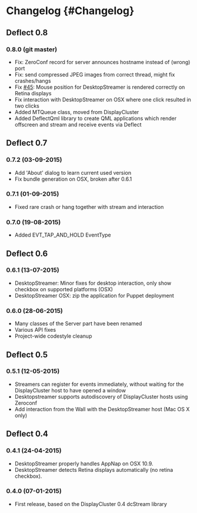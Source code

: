 Changelog {#Changelog}
============

## Deflect 0.8

### 0.8.0 (git master)
* Fix: ZeroConf record for server announces hostname instead of (wrong) port
* Fix: send compressed JPEG images from correct thread, might fix crashes/hangs
* Fix [#45](https://github.com/BlueBrain/Deflect/issues/45): Mouse position for
  DesktopStreamer is rendered correctly on Retina displays
* Fix interaction with DesktopStreamer on OSX where one click resulted in two
  clicks
* Added MTQueue class, moved from DisplayCluster
* Added DeflectQml library to create QML applications which render offscreen
  and stream and receive events via Deflect

## Deflect 0.7

### 0.7.2 (03-09-2015)
* Add 'About' dialog to learn current used version
* Fix bundle generation on OSX, broken after 0.6.1

### 0.7.1 (01-09-2015)
* Fixed rare crash or hang together with stream and interaction

### 0.7.0 (19-08-2015)
* Added EVT_TAP_AND_HOLD EventType

## Deflect 0.6

### 0.6.1 (13-07-2015)
* DesktopStreamer: Minor fixes for desktop interaction, only show checkbox on
  supported platforms (OSX)
* DesktopStreamer OSX: zip the application for Puppet deployment

### 0.6.0 (28-06-2015)
* Many classes of the Server part have been renamed
* Various API fixes
* Project-wide codestyle cleanup

## Deflect 0.5

### 0.5.1 (12-05-2015)
* Streamers can register for events immediately, without waiting for the
  DisplayCluster host to have opened a window
* Desktopstreamer supports autodiscovery of DisplayCluster hosts using Zeroconf
* Add interaction from the Wall with the DesktopStreamer host (Mac OS X
  only)

## Deflect 0.4

### 0.4.1 (24-04-2015)
* DesktopStreamer properly handles AppNap on OSX 10.9.
* DesktopStreamer detects Retina displays automatically (no retina checkbox).

### 0.4.0 (07-01-2015)
* First release, based on the DisplayCluster 0.4 dcStream library
